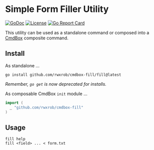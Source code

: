 # Simple Form Filler Utility

[![GoDoc](https://godoc.org/cmdbox-fill?status.svg)](https://godoc.org/cmdbox-fill)
[![License](https://img.shields.io/badge/license-Apache2-brightgreen.svg)](LICENSE)
[![Go Report
Card](https://goreportcard.com/badge/cmdbox-fill)](https://goreportcard.com/report/cmdbox-fill)

This utility can be used as a standalone command or composed into a
[CmdBox] composite command.

[CmdBox]: <https://github.com/rwxrob/cmdbox>

## Install

As standalone ...

```
go install github.com/rwxrob/cmdbox-fill/fill@latest
```

*Remember, `go get` is now deprecated for installs.*

As composable CmdBox `init` module ...

```go
import (
  _ "github.com/rwxrob/cmdbox-fill"
)
```

## Usage

```
fill help
fill <field> ... < form.txt
```
